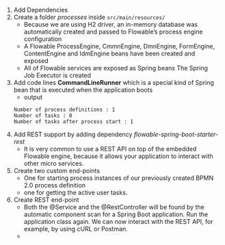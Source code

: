 1. Add Dependencies
2. Create a folder *processes* inside `src/main/resources/`
   - Because we are using H2 driver, an in-memory database was automatically created and passed to Flowable’s process engine configuration
   - A Flowable ProcessEngine, CmmnEngine, DmnEngine, FormEngine, ContentEngine and IdmEngine beans have been created and exposed
   - All of Flowable services are exposed as Spring beans
   The Spring Job Executor is created
3. Add code lines **CommandLineRunner** which is a  special kind of Spring bean that is executed when the application boots
   - output
    ```
   Number of process definitions : 1
    Number of tasks : 0
    Number of tasks after process start : 1
   ```
4. Add REST support by adding dependency *flowable-spring-boot-starter-rest*
   - It is very common to use a REST API on top of the embedded Flowable engine, because it allows your application to interact with other micro services.
5. Create two custom end-points
   - One for starting process instances of our previously created BPMN 2.0 process definition
   - one for getting the active user tasks.
6. Create REST end-point
   - Both the @Service and the @RestController will be found by the automatic component scan for a Spring Boot application. Run the application class again. We can now interact with the REST API, for example, by using cURL or Postman.
   - 
